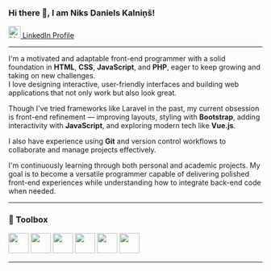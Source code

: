 ### Hi there 👋, I am Niks Daniels Kalniņš!

[<img src="https://cdn.jsdelivr.net/gh/devicons/devicon/icons/linkedin/linkedin-original.svg" alt="LinkedIn" width="24"/> LinkedIn Profile](https://www.linkedin.com/in/niksdanielskalnin/)

---

I'm a motivated and adaptable front-end programmer with a solid foundation in **HTML**, **CSS**, **JavaScript**, and **PHP**, eager to keep growing and taking on new challenges.  
I love designing interactive, user-friendly interfaces and building web applications that not only work but also look great.

Though I've tried frameworks like Laravel in the past, my current obsession is front-end refinement — improving layouts, styling with **Bootstrap**, adding interactivity with **JavaScript**, and exploring modern tech like **Vue.js**.

I also have experience using **Git** and version control workflows to collaborate and manage projects effectively.

I'm continuously learning through both personal and academic projects. My goal is to become a versatile programmer capable of delivering polished front-end experiences while understanding how to integrate back-end code when needed.

---

### 🧰 Toolbox

<p>
  <img src="https://cdn.jsdelivr.net/gh/devicons/devicon/icons/php/php-original.svg" width="40" />
  <img src="https://cdn.jsdelivr.net/gh/devicons/devicon/icons/mysql/mysql-original.svg" width="40" />
  <img src="https://cdn.jsdelivr.net/gh/devicons/devicon/icons/laravel/laravel-plain.svg" width="40" />
  <img src="https://cdn.jsdelivr.net/gh/devicons/devicon/icons/html5/html5-original.svg" width="40" />
  <img src="https://cdn.jsdelivr.net/gh/devicons/devicon/icons/java/java-original.svg" width="40" />
  <img src="https://cdn.jsdelivr.net/gh/devicons/devicon/icons/javascript/javascript-original.svg" width="40" />
</p>

---

<!--
Here are some ideas to get you started:

- 🔭 I’m currently working on ...
- 🌱 I’m currently learning ...
- 👯 I’m looking to collaborate on ...
- 🤔 I’m looking for help with ...
- 💬 Ask me about ...
- 📫 How to reach me: ...
- 😄 Pronouns: ...
- ⚡ Fun fact: ...
-->
